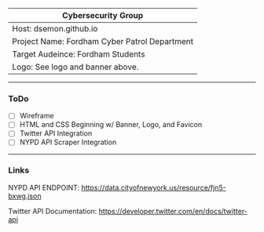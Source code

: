 |Cybersecurity Group|
|-------------------|
|Host: dsemon.github.io|
|Project Name: Fordham Cyber Patrol Department|
|Target Audeince: Fordham Students|
|Logo: See logo and banner above.|

___________________________________

### ToDo

- [ ] Wireframe
- [ ] HTML and CSS Beginning w/ Banner, Logo, and Favicon
- [ ] Twitter API Integration
- [ ] NYPD API Scraper Integration

___________________________________

### Links

NYPD API ENDPOINT: https://data.cityofnewyork.us/resource/fjn5-bxwg.json

Twitter API Documentation: https://developer.twitter.com/en/docs/twitter-api
